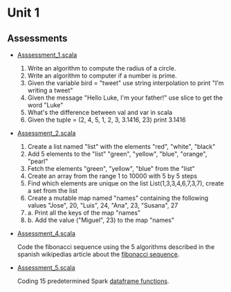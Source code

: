 # Unit 1

## Assessments
- [Asssessment_1.scala](Assessment_1.scala)
    1. Write an algorithm to compute the radius of a circle.
    2. Write an algorithm to computer if a number is prime.
    3. Given the variable bird = "tweet" use string interpolation to print "I'm writing a tweet"
    4. Given the message "Hello Luke, I'm your father!" use slice to get the word "Luke"
    5. What's the difference between val and var in scala
    6. Given the tuple = (2, 4, 5, 1, 2, 3, 3.1416, 23) print 3.1416

- [Assessment_2.scala](Assessment_2.scala)
    1. Create a list named "list" with the elements "red", "white", "black"
    2. Add 5 elements to the "list" "green", "yellow", "blue", "orange", "pearl"
    3. Fetch the elements "green", "yellow", "blue" from the "list"
    4. Create an array from the range 1 to 10000 with 5 by 5 steps
    5. Find which elements are unique on the list List(1,3,3,4,6,7,3,7), create a set from the list
    6. Create a mutable map named "names" containing the following values "Jose", 20, "Luis", 24, "Ana", 23, "Susana", 27
    6. a. Print all the keys of the map "names"
    6. b. Add the value ("Miguel", 23) to the map "names"

- [Assessment_4.scala](Assessment_4.scala)


    Code the fibonacci sequence using the 5 algorithms described in the spanish
    wikipedias article about the [fibonacci sequence](https://es.wikipedia.org/wiki/Sucesi%C3%B3n_de_Fibonacci).

- [Assessment_5.scala](Assessment_5.scala)


    Coding 15 predetermined Spark [dataframe functions](https://spark.apache.org/docs/2.4.7/api/scala/index.html#org.apache.spark.sql.Dataset).